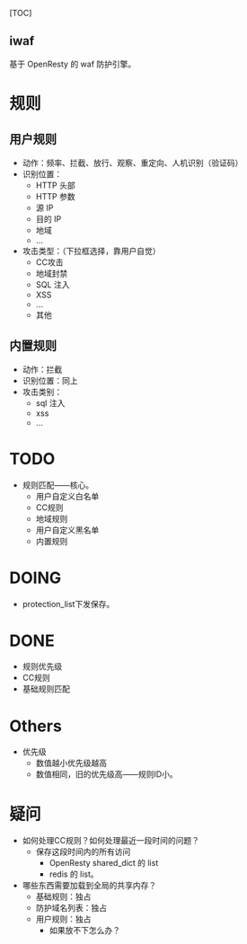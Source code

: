 
[TOC]

iwaf
---
基于 OpenResty 的 waf 防护引擎。

# 规则
## 用户规则
* 动作：频率、拦截、放行、观察、重定向、人机识别（验证码）
* 识别位置：
  * HTTP 头部
  * HTTP 参数
  * 源 IP
  * 目的 IP
  * 地域
  * ...
* 攻击类型：（下拉框选择，靠用户自觉）
    * CC攻击
    * 地域封禁
    * SQL 注入
    * XSS
    * ...
    * 其他

## 内置规则
* 动作：拦截
* 识别位置：同上
* 攻击类别：
  * sql 注入
  * xss
  * ...

# TODO
* 规则匹配——核心。
    * 用户自定义白名单
    * CC规则
    * 地域规则
    * 用户自定义黑名单
    * 内置规则

# DOING
* protection_list下发保存。

# DONE
* 规则优先级
* CC规则
* 基础规则匹配

# Others
* 优先级
   * 数值越小优先级越高
   * 数值相同，旧的优先级高——规则ID小。

# 疑问
* 如何处理CC规则？如何处理最近一段时间的问题？
  * 保存这段时间内的所有访问
    * OpenResty shared_dict 的 list
    * redis 的 list。
* 哪些东西需要加载到全局的共享内存？
  * 基础规则：独占
  * 防护域名列表：独占
  * 用户规则：独占
    * 如果放不下怎么办？
